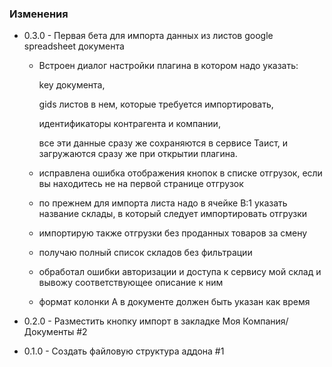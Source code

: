 ### Изменения ###

 * 0.3.0 - Первая бета для импорта данных из листов google spreadsheet документа

    - Встроен диалог настройки плагина в котором надо указать:

        key документа,

        gids листов в нем, которые требуется импортировать,

        идентификаторы контрагента и компании,

        все эти данные сразу же сохраняются в сервисе Таист, и загружаются сразу же при открытии плагина.

    - исправлена ошибка отображения кнопок в списке отгрузок, если вы находитесь не на первой странице отгрузок

    - по прежнем для импорта листа надо в ячейке B:1 указать название склады, в который следует импортировать отгрузки

    - импортирую также отгрузки без проданных товаров за смену

    - получаю полный список складов без фильтрации

    - обработал ошибки авторизации и доступа к сервису мой склад и вывожу соответствующее описание к ним

    - формат колонки A в документе должен быть указан как время


 * 0.2.0 - Разместить кнопку импорт в закладке Моя Компания/Документы #2

 * 0.1.0 - Создать файловую структура аддона #1
